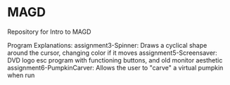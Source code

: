 # MAGD
Repository for Intro to MAGD

Program Explanations:
assignment3-Spinner: Draws a cyclical shape around the cursor, changing color if it moves
assignment5-Screensaver: DVD logo esc program with functioning buttons, and old monitor aesthetic
assignment6-PumpkinCarver: Allows the user to "carve" a virtual pumpkin when run

